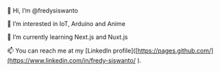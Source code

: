 

👋 Hi, I’m @fredysiswanto

👀 I’m interested in IoT, Arduino and Anime

🌱 I’m currently learning Next.js and Nuxt.js

📫 You can reach me at my [LinkedIn profile]([https://pages.github.com/](https://www.linkedin.com/in/fredy-siswanto/ ).


